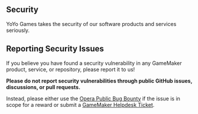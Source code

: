 ## Security

YoYo Games takes the security of our software products and services seriously.

## Reporting Security Issues

If you believe you have found a security vulnerability in any GameMaker product, service, or repository, please report it to us!

**Please do not report security vulnerabilities through public GitHub issues, discussions, or pull requests.**

Instead, please either use the [Opera Public Bug Bounty](https://bugcrowd.com/opera) if the issue is in scope for a reward or submit a [GameMaker Helpdesk Ticket](https://contact.gamemaker.io/contact-us).
